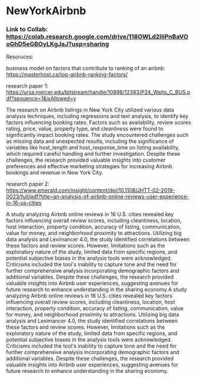 # NewYorkAirbnb

### Link to Collab: https://colab.research.google.com/drive/118OWLd2IliPnBaVOoGhD5eGBOyLKgJaJ?usp=sharing

Resoruces:

business model on factors that contribute to ranking of an airbnb: https://masterhost.ca/top-airbnb-ranking-factors/

research paper 1: https://ursa.mercer.edu/bitstream/handle/10898/12383/P24_Walto_C_BUS.pdf?sequence=1&isAllowed=y

The research on Airbnb listings in New York City utilized various data analysis techniques, including regressions and text analysis, to identify key factors influencing booking rates. Factors such as availability, review scores rating, price, value, property type, and cleanliness were found to significantly impact booking rates. The study encountered challenges such as missing data and unexpected results, including the significance of variables like host_length and host_response_time on listing availability, which required careful handling and further investigation. Despite these challenges, the research provided valuable insights into customer preferences and effective marketing strategies for increasing Airbnb bookings and revenue in New York City.


research paper 2: https://www.emerald.com/insight/content/doi/10.1108/JHTT-02-2019-0023/full/pdf?title=an-analysis-of-airbnb-online-reviews-user-experience-in-16-us-cities

A study analyzing Airbnb online reviews in 16 U.S. cities revealed key factors influencing overall review scores, including cleanliness, location, host interaction, property condition, accuracy of listing, communication, value for money, and neighborhood proximity to attractions. Utilizing big data analysis and Leximancer 4.0, the study identified correlations between these factors and review scores. However, limitations such as the exploratory nature of the study, limited data from specific regions, and potential subjective biases in the analysis tools were acknowledged. Criticisms included the tool's inability to capture tone and the need for further comprehensive analysis incorporating demographic factors and additional variables. Despite these challenges, the research provided valuable insights into Airbnb user experiences, suggesting avenues for future research to enhance understanding in the sharing economy.A study analyzing Airbnb online reviews in 16 U.S. cities revealed key factors influencing overall review scores, including cleanliness, location, host interaction, property condition, accuracy of listing, communication, value for money, and neighborhood proximity to attractions. Utilizing big data analysis and Leximancer 4.0, the study identified correlations between these factors and review scores. However, limitations such as the exploratory nature of the study, limited data from specific regions, and potential subjective biases in the analysis tools were acknowledged. Criticisms included the tool's inability to capture tone and the need for further comprehensive analysis incorporating demographic factors and additional variables. Despite these challenges, the research provided valuable insights into Airbnb user experiences, suggesting avenues for future research to enhance understanding in the sharing economy.
